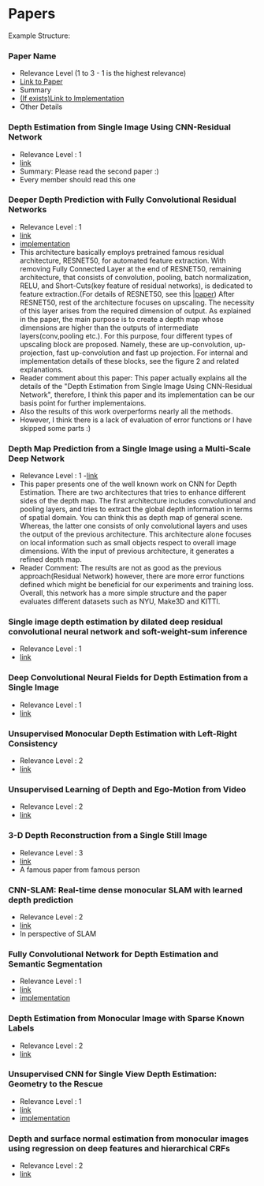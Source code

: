 
# Papers

Example Structure:

### Paper Name 
- Relevance Level (1 to 3 - 1 is the highest relevance)
- [Link to Paper](www.example.com)
- Summary 
- [(If exists)Link to Implementation](www.example.com)
- Other Details

### Depth Estimation from Single Image Using CNN-Residual Network
- Relevance Level : 1
- [link](http://cs231n.stanford.edu/reports/2017/pdfs/203.pdf)
- Summary: Please read the second paper :)
- Every member should read this one

### Deeper Depth Prediction with Fully Convolutional Residual Networks
- Relevance Level : 1
- [link](https://arxiv.org/pdf/1606.00373.pdf)
- [implementation](https://github.com/iro-cp/FCRN-DepthPrediction)
- This architecture basically employs pretrained famous residual architecture, RESNET50, for automated feature extraction. With removing Fully Connected Layer at the end of RESNET50, remaining architecture, that consists of convolution, pooling, batch normalization, RELU, and Short-Cuts(key feature of residual networks), is dedicated to feature extraction.(For details of RESNET50, see this |[paper](https://arxiv.org/pdf/1512.03385.pdf)) After RESNET50, rest of the architecture focuses on upscaling. The necessity of this layer arises from the required dimension of output. As explained in the paper, the main purpose is to create a depth map whose dimensions are higher than the outputs of intermediate layers(conv,pooling etc.). For this purpose, four different types of upscaling block are proposed. Namely, these are up-convolution, up-projection, fast up-convolution and fast up projection. For internal and implementation details of these blocks, see the figure 2 and related explanations.
- Reader comment about this paper: This paper actually explains all the details of the "Depth Estimation from Single Image Using CNN-Residual Network", therefore, I think this paper and its implementation can be our basis point for further implementaions. 
- Also the results of this work overperforms nearly all the methods. 
- However, I think there is a lack of evaluation of error functions or I have skipped some parts :)
 

### Depth Map Prediction from a Single Image using a Multi-Scale Deep Network
- Relevance Level : 1
-[link](https://arxiv.org/pdf/1406.2283.pdf)
- This paper presents one of the well known work on CNN for Depth Estimation. There are two architectures that tries to enhance different sides of the depth map. The first architecture includes convolutional and pooling layers, and tries to extract the global depth information in terms of spatial domain. You can think this as depth map of general scene. Whereas, the latter one consists of only convolutional layers and uses the output of the previous architecture. This architecture alone focuses on local information such as small objects respect to overall image dimensions. With the input of previous architecture, it generates a refined depth map. 
- Reader Comment: The results are not as good as the previous approach(Residual Network) however, there are more error functions defined which might be beneficial for our experiments and training loss. Overall, this network has a more simple structure and the paper evaluates different datasets such as NYU, Make3D and KITTI. 

### Single image depth estimation by dilated deep residual convolutional neural network and soft-weight-sum inference 
- Relevance Level : 1 
- [link](https://arxiv.org/abs/1705.00534)

### Deep Convolutional Neural Fields for Depth Estimation from a Single Image
- Relevance Level : 1 
- [link](https://arxiv.org/abs/1411.6387)

### Unsupervised Monocular Depth Estimation with Left-Right Consistency
- Relevance Level : 2
- [link](https://arxiv.org/abs/1609.03677)

### Unsupervised Learning of Depth and Ego-Motion from Video
- Relevance Level : 2
- [link](https://people.eecs.berkeley.edu/~tinghuiz/projects/SfMLearner/cvpr17_sfm_final.pdf)

### 3-D Depth Reconstruction from a Single Still Image
- Relevance Level : 3 
- [link](http://www.cs.cornell.edu/~asaxena/learningdepth/saxena_ijcv07_learningdepth.pdf)
- A famous paper from famous person 

### CNN-SLAM: Real-time dense monocular SLAM with learned depth prediction
- Relevance Level : 2
- [link](https://arxiv.org/abs/1704.03489)
- In perspective of SLAM

### Fully Convolutional Network for Depth Estimation and Semantic Segmentation
- Relevance Level : 1
- [link](http://cs231n.stanford.edu/reports/2017/pdfs/209.pdf)
- [implementation](https://github.com/iapatil/depth-semantic-fully-conv)

### Depth Estimation from Monocular Image with Sparse Known Labels
- Relevance Level : 2
- [link](http://sunw.csail.mit.edu/abstract/Depth_Estimation_from.pdf)

### Unsupervised CNN for Single View Depth Estimation: Geometry to the Rescue
- Relevance Level : 1
- [link](https://arxiv.org/pdf/1603.04992.pdf)
- [implementation](https://github.com/Ravi-Garg/Unsupervised_Depth_Estimation) 

### Depth and surface normal estimation from monocular images using regression on deep features and hierarchical CRFs
- Relevance Level : 2
- [link](http://users.cecs.anu.edu.au/~yuchao/files/Li_Depth_and_Surface_2015_CVPR_paper.pdf)

